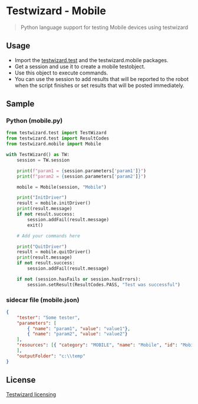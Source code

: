 # Testwizard - Mobile

> Python language support for testing Mobile devices using testwizard

## Usage

* Import the [testwizard.test](https://pypi.org/project/testwizard.test/) and the testwizard.mobile packages.
* Get a session and use it to create a mobile testobject.
* Use this object to execute commands.
* You can use the session to add results that will be reported to the robot when the script finishes or set results that will be posted immediately.

## Sample

### Python (mobile.py)

```Python
from testwizard.test import TestWizard
from testwizard.test import ResultCodes
from testwizard.mobile import Mobile

with TestWizard() as TW:
    session = TW.session

    print(f"param1 = {session.parameters['param1']}")
    print(f"param2 = {session.parameters['param2']}")

    mobile = Mobile(session, "Mobile")

    print("InitDriver")
    result = mobile.initDriver()
    print(result.message)
    if not result.success:
        session.addFail(result.message)
        exit()

    # Add your commands here

    print("QuitDriver")
    result = mobile.quitDriver()
    print(result.message)
    if not result.success:
        session.addFail(result.message)

    if not (session.hasFails or session.hasErrors):
        session.setResult(ResultCodes.PASS, "Test was successful")
```

### sidecar file (mobile.json)

```json
{
    "tester": "Some tester",
    "parameters": [
        { "name": "param1", "value": "value1"},
        { "name": "param2", "value": "value2"}
    ],
    "resources": [{ "category": "MOBILE", "name": "Mobile", "id": "Mobile 1"}
    ],
    "outputFolder": "c:\\temp"
}
```

## License

[Testwizard licensing](https://www.eurofins-digitaltesting.com/testwizard/)